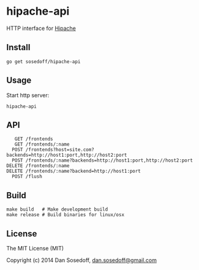 # hipache-api

HTTP interface for [Hipache](https://github.com/hipache/hipache)

## Install

```
go get sosedoff/hipache-api
```

## Usage

Start http server:

```
hipache-api
```

## API

```
   GET /frontends
   GET /frontends/:name
  POST /frontends?host=site.com?backends=http://host1:port,http://host2:port
  POST /frontends/:name?backends=http://host1:port,http://host2:port
DELETE /frontends/:name
DELETE /frontends/:name?backend=http://host1:port
  POST /flush
```

## Build

```
make build   # Make development build
make release # Build binaries for linux/osx
```

## License

The MIT License (MIT)

Copyright (c) 2014 Dan Sosedoff, <dan.sosedoff@gmail.com>